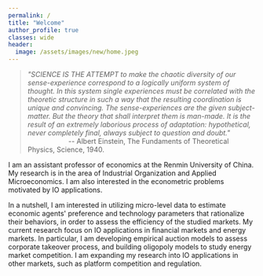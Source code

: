 ```yaml
---
permalink: /
title: "Welcome"
author_profile: true
classes: wide
header:
  image: /assets/images/new/home.jpeg
---
```


>_"SCIENCE IS THE ATTEMPT to make the chaotic diversity of our sense-experience correspond to a logically uniform system of thought. In this system single experiences must be correlated with the theoretic structure in such a way that the resulting coordination is unique and convincing. The sense-experiences are the given subject-matter. But the theory that shall interpret them is man-made. It is the result of an extremely laborious process of adaptation: hypothetical, never completely final, always subject to question and doubt."_  
>&nbsp;&nbsp;&nbsp;&nbsp;&nbsp;&nbsp;&nbsp;&nbsp;&nbsp;&nbsp;&nbsp;&nbsp;&nbsp;&nbsp;&nbsp;&nbsp;&nbsp;&nbsp;&nbsp;&nbsp;
-- Albert Einstein, The Fundaments of Theoretical Physics, Science, 1940.

I am an assistant professor of economics at the Renmin University of China. My research is in the area of Industrial Organization and Applied Microeconomics. I am also interested in the econometric problems motivated by IO applications.

In a nutshell, I am interested in utilizing micro-level data to estimate economic agents' preference and technology parameters that rationalize their behaviors, in order to assess the efficiency of the studied markets. My current research focus on IO applications in financial markets and energy markets. In particular, I am developing empirical auction models to assess corporate takeover process, and building oligopoly models to study energy market competition. I am expanding my research into IO applications in other markets, such as platform competition and regulation.
